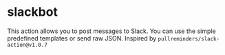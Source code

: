 # slackbot
This action allows you to post messages to Slack. You can use the simple predefined templates or send raw JSON. Inspired by `pullreminders/slack-action@v1.0.7`
